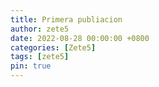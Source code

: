 ```yaml
---
title: Primera publiacion
author: zete5
date: 2022-08-28 00:00:00 +0800
categories: [Zete5]
tags: [zete5]
pin: true
---
```

